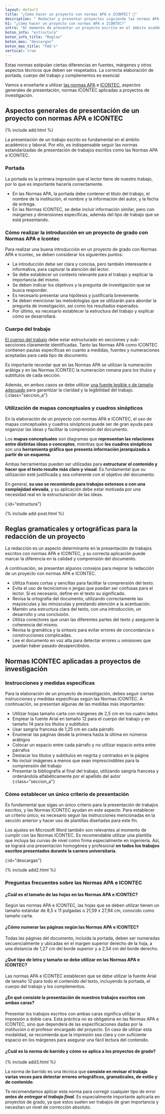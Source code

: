```yaml
---
layout: default
title: "¿Cómo hacer un proyecto con normas APA e ICONTEC? 📑"
description: " Redactar y presentar proyectos siguiendo las normas APA e Icontec | Pautas para estructurar y citar correctamente tus proyectos, garantizando su presentación."
h1: "¿Cómo hacer un proyecto con normas APA e ICONTEC?"
intro: "Al momento de presentar un proyecto escrito en el ámbito académico y laboral, es fundamental seguir las normas estandarizadas de presentación, como las normas APA e ICONTEC."
boton_info: "estructura"
boton_info_title: "Reglas"
boton_mas: "descargas"
boton_mas_title: "FAQ's"
vertical: true
---
```

Estas normas estipulan ciertas diferencias en fuentes, márgenes y otros aspectos técnicos que deben ser respetados. La correcta elaboración de portada, cuerpo del trabajo y complementos es esencial.

Vamos a enseñarte a utilizar [las normas APA]({{'normas-apa'|relative_url}} "Normas APA") e [ICONTEC]({{'normas-icontec'|relative_url}} "Normas Icontec"), aspectos generales de presentación, normas ICONTEC aplicadas a proyectos de investigación.

## Aspectos generales de presentación de un proyecto con normas APA e ICONTEC

{% include add.html %}

La presentación de un trabajo escrito es fundamental en el ámbito académico y laboral. Por ello, es indispensable seguir las normas estandarizadas de presentación de trabajos escritos como las Normas APA e ICONTEC.

### Portada

La portada es la primera impresión que el lector tiene de nuestro trabajo, por lo que es importante hacerla correctamente.

* En las Normas APA, la portada debe contener el título del trabajo, el nombre de la institución, el nombre y la información del autor, y la fecha de entrega.
* En las Normas ICONTEC, se debe incluir información similar, pero con márgenes y dimensiones específicas, además del tipo de trabajo que se está presentando.

### Cómo realizar la introducción en un proyecto de grado con Normas APA e Icontec

Para realizar una buena introducción en un proyecto de grado con Normas APA e Icontec, se deben considerar los siguientes puntos:

* La introducción debe ser clara y concisa, pero también interesante e informativa, para capturar la atención del lector.
* Se debe establecer un contexto relevante para el trabajo y explicar la importancia del mismo.
* Se deben indicar los objetivos y la pregunta de investigación que se busca responder.
* Es necesario presentar una hipótesis y justificarla brevemente.
* Se deben mencionar las metodologías que se utilizarán para abordar la pregunta de investigación, así como los resultados esperados.
* Por último, es necesario establecer la estructura del trabajo y explicar cómo se desarrollará.

### Cuerpo del trabajo

[El cuerpo del trabajo]({{'cuerpo-trabajo-escrito'|relative_url}} "Cuerpo Trabajo Escrito") debe estar estructurado en secciones y sub-secciones claramente identificadas. Tanto las Normas APA como ICONTEC contienen pautas específicas en cuanto a medidas, fuentes y numeraciones aceptadas para cada tipo de documento.

Es importante recordar que en las Normas APA se utilizan la numeración arábiga y en las Normas ICONTEC la numeración romana para los títulos y subtítulos de cada sección.

Además, en ambos casos se debe utilizar [una fuente legible y de tamaño adecuado]({{'textos-y-fuentes-trabajo-escrito'|relative_url}} "Textos o fuentes") para garantizar la claridad y la legibilidad del trabajo.
{:class="seccion_a"}

### Utilización de mapas conceptuales y cuadros sinópticos

En la elaboración de un proyecto con normas APA e ICONTEC, el uso de mapas conceptuales y cuadros sinópticos puede ser de gran ayuda para organizar las ideas y facilitar la comprensión del documento.

Los **mapas conceptuales** son diagramas que **representan las relaciones entre distintas ideas o conceptos**, mientras que **los cuadros sinópticos** son una **herramienta gráfica que presenta información jerarquizada a partir de un esquema**.

Ambas herramientas pueden ser utilizadas para **estructurar el contenido y hacer que el texto resulte más claro y visual**. Es fundamental que su utilización esté justificada y sea coherente con el objetivo del documento.

En general, **su uso se recomienda para trabajos extensos o con una complejidad elevada**, y su aplicación debe estar motivada por una necesidad real en la estructuración de las ideas.
<!-- Anclaje para que la barra fijada no cubra el siguiente subtítulo -->
{:id="estructura"}

{% include add-post.html %}

## Reglas gramaticales y ortográficas para la redacción de un proyecto

La redacción es un aspecto determinante en la presentación de trabajos escritos con normas APA e ICONTEC, y su correcta aplicación puede marcar la diferencia en la calidad y comprensión del documento.

A continuación, se presentan algunos consejos para mejorar la redacción de un proyecto con normas APA e ICONTEC.

* Utiliza frases cortas y sencillas para facilitar la comprensión del texto.
* Evita el uso de tecnicismos o jergas que puedan ser confusas para el lector. Si es necesario, define en el texto su significado.
* Revisa la ortografía del documento, utilizando correctamente las mayúsculas y las minúsculas y prestando atención a la acentuación.
* Mantén una estructura clara del texto, con una introducción, un desarrollo y una conclusión.
* Utiliza conectores que unan las diferentes partes del texto y aseguren la coherencia del mismo.
* Revisa la gramática y la sintaxis para evitar errores de concordancia o construcciones complicadas.
* Lee el documento en voz alta para detectar errores u omisiones que puedan haber pasado desapercibidos.

## Normas ICONTEC aplicadas a proyectos de investigación

### Instrucciones y medidas específicas

Para la elaboración de un proyecto de investigación, debes seguir ciertas instrucciones y medidas específicas según las Normas ICONTEC. A continuación, se presentan algunas de las medidas más importantes:

* Utilizar hojas tamaño carta con márgenes de 2,5 cm en los cuatro lados
* Emplear la fuente Arial en tamaño 12 para el cuerpo del trabajo y en tamaño 14 para los títulos y subtítulos
* Usar sangría francesa de 1,25 cm en cada párrafo
* Enumerar las páginas desde la primera hasta la última en números arábigos
* Colocar un espacio entre cada párrafo y no utilizar espacio extra entre párrafos
* Destacar los títulos y subtítulos en negrita y centrados en la página
* No incluir imágenes a menos que sean imprescindibles para la comprensión del trabajo
* Presentar la bibliografía al final del trabajo, utilizando sangría francesa y ordenándola alfabéticamente por el apellido del autor
{:class="seccion_a"}

### Cómo establecer un único criterio de presentación

Es fundamental que sigas un único criterio para la presentación de trabajos escritos, y las Normas ICONTEC ayudan en este aspecto. Para establecer un criterio único, es necesario seguir las instrucciones mencionadas en la sección anterior y hacer uso de plantillas diseñadas para este fin.

Los ajustes en Microsoft Word también son relevantes al momento de cumplir con las Normas ICONTEC. Es recomendable utilizar una plantilla que incluya las curvas de nivel como firma especialmente en ingeniería. Así, se logrará una presentación homogénea y profesional **en todos los trabajos escritos presentados durante la carrera universitaria**.
<!-- Anclaje para que la barra fijada no cubra el siguiente subtítulo -->
{:id="descargas"}

{% include add2.html %}

### Preguntas frecuentes sobre las Normas APA e ICONTEC

#### ¿Cuál es el tamaño de las hojas en las Normas APA e ICONTEC?

Según las normas APA e ICONTEC, las hojas que se deben utilizar tienen un tamaño estándar de 8,5 x 11 pulgadas o 21,59 x 27,94 cm, conocido como tamaño carta.

#### ¿Cómo numerar las páginas según las Normas APA e ICONTEC?

Todas las páginas del documento, incluida la portada, deben ser numeradas secuencialmente y ubicadas en el margen superior derecho de la hoja, a una distancia de 1,27 cm del borde superior y a 2,54 cm del borde derecho.

#### ¿Qué tipo de letra y tamaño se debe utilizar en las Normas APA e ICONTEC?

Las normas APA e ICONTEC establecen que se debe utilizar la fuente Arial de tamaño 12 para todo el contenido del texto, incluyendo la portada, el cuerpo del trabajo y los complementos.

#### ¿En qué consiste la presentación de nuestros trabajos escritos con ambas caras?

Presentar los trabajos escritos con ambas caras significa utilizar la impresión a doble cara. Esta práctica no es obligatoria en las Normas APA e ICONTEC, sino que dependerá de las especificaciones dadas por la institución o el profesor encargado del proyecto. En caso de utilizar esta modalidad, se recomienda que la impresión sea clara y con suficiente espacio en los márgenes para asegurar una fácil lectura del contenido.

#### ¿Cuál es la norma de barrido y cómo se aplica a los proyectos de grado?

{% include add3.html %}

La norma de barrido es una técnica que **consiste en revisar el trabajo varias veces para detectar errores ortográficos, gramaticales, de estilo y de contenido**.

Te recomendamos aplicar esta norma para corregir cualquier tipo de error ***antes de entregar el trabajo final***. Es especialmente importante aplicarla en proyectos de grado, ya que estos suelen ser trabajos de gran importancia y necesitan un nivel de corrección absoluto.
